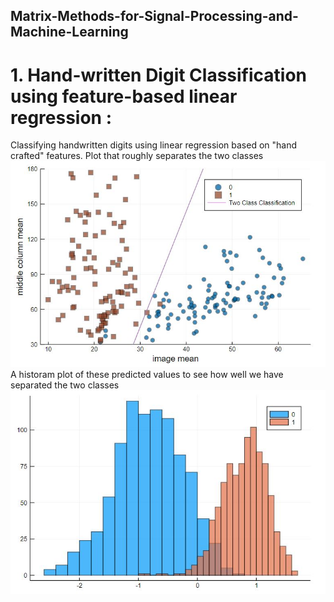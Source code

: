 ## Matrix-Methods-for-Signal-Processing-and-Machine-Learning

# 1. Hand-written Digit Classification using feature-based linear regression : 
Classifying handwritten digits using linear regression based on "hand crafted" features.
Plot that roughly separates the two classes ![](task02.jpg)
A historam plot of these predicted values to see how well we have separated the two classes ![](task03.jpg)


